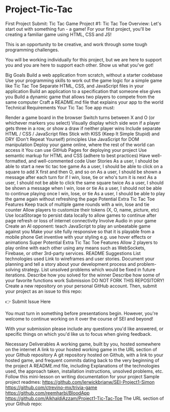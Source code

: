 # Project-Tic-Tac
First Project Submit:  Tic Tac Game
Project #1: Tic Tac Toe
Overview:
Let's start out with something fun - a game! For your first project, you'll be creating a familiar game using HTML, CSS and JS!

This is an opportunity to be creative, and work through some tough programming challenges.

You will be working individually for this project, but we are here to support you and you are here to support each other. Show us what you've got!

Big Goals
Build a web application from scratch, without a starter codebase
Use your programming skills to work out the game logic for a simple game like Tic Tac Toe
Separate HTML, CSS, and JavaScript files in your application
Build an application to a specification that someone else gives you
Build a dynamic game that allows two players to compete from the same computer
Craft a README.md file that explains your app to the world
Technical Requirements
Your Tic Tac Toe app must:

Render a game board in the browser
Switch turns between X and O (or whichever markers you select)
Visually display which side won if a player gets three in a row, or show a draw if neither player wins
Include separate HTML / CSS / JavaScript files
Stick with KISS (Keep It Simple Stupid) and DRY (Don't Repeat Yourself) principles
Use JavaScript for DOM manipulation
Deploy your game online, where the rest of the world can access it
You can use GitHub Pages for deploying your project
Use semantic markup for HTML and CSS (adhere to best practices)
Have well-formatted, and well-commented code
User Stories
As a user, I should be able to start a new tic tac toe game
As a user, I should be able to click on a square to add X first and then O, and so on
As a user, I should be shown a message after each turn for if I win, lose, tie or who's turn it is next
As a user, I should not be able to click the same square twice
As a user, I should be shown a message when I win, lose or tie
As a user, I should not be able to continue playing once I win, lose, or tie
As a user, I should be able to play the game again without refreshing the page
Potential Extra Tic Tac Toe Features
Keep track of multiple game rounds with a win, lose and tie counter
Allow players to customize their tokens (X, O, name, picture, etc)
Use localStorage to persist data locally to allow games to continue after page refresh or loss of internet connectivity
Involve Audio in your game
Create an AI opponent: teach JavaScript to play an unbeatable game against you
Make your site fully responsive so that it is playable from a mobile phone
Get inventive with your styling e.g. use hover effects or animations
Super Potential Extra Tic Tac Toe Features
Allow 2 players to play online with each other using any means such as WebSockets, Firebase, or other 3rd-party services.
README Suggestions
List technologies used
Link to wireframes and user stories.
Document your planning and tell a story about your development process and problem-solving strategy.
List unsolved problems which would be fixed in future iterations.
Describe how you solved for the winner
Describe how some of your favorite functions work
Submission
DO NOT FORK THIS REPOSITORY! Create a new repository on your personal GitHub account. Then, submit your project as an issue to this repo:

👉 Submit Issue Here

You must turn in something before presentations begin. However, you're welcome to continue working on it over the course of SEI and beyond!

With your submission please include any questions you'd like answered, or specific things on which you'd like us to focus when giving feedback.

Necessary Deliverables
A working game, built by you, hosted somewhere on the internet
A link to your hosted working game in the URL section of your Github repository
A git repository hosted on Github, with a link to your hosted game, and frequent commits dating back to the very beginning of the project
A README.md file, including
Explanations of the technologies used, the approach taken, installation instructions, unsolved problems, etc.
Follow this mini-lesson on writing documentation for your project
Sample project readmes:
https://github.com/lerwickbrianw/SEI-Project1-Simon
https://github.com/ctrevino-mx/trivia-game
https://github.com/reemharbi/BloodApp
https://github.com/AlkhaldiAzzam/Project1-Tic-Tac-Toe
The URL section of your Github repo:
